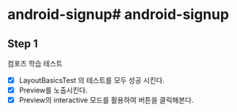 # android-signup# android-signup

## Step 1

컴포즈 학습 테스트

- [x] LayoutBasicsTest 의 테스트를 모두 성공 시킨다.
- [x] Preview를 노출시킨다.
- [x] Preview의 interactive 모드를 활용하여 버튼을 클릭해본다.